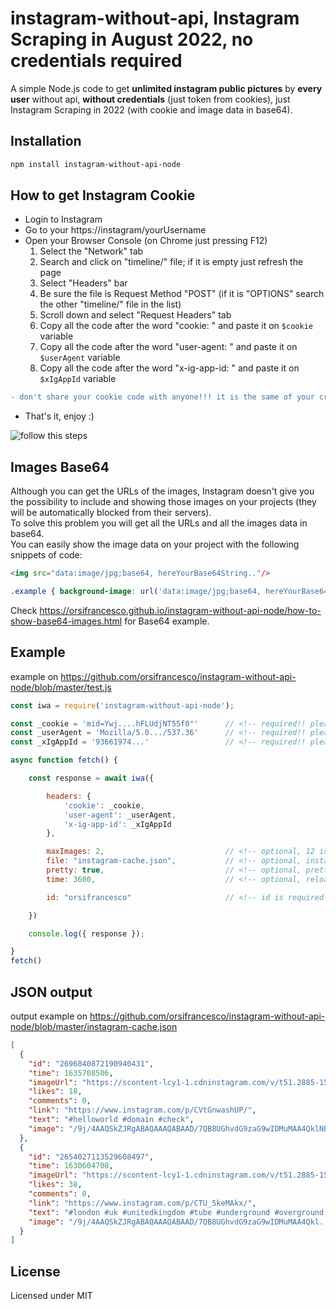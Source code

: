 # instagram-without-api, Instagram Scraping in August 2022, no credentials required

A simple Node.js code to get **unlimited instagram public pictures** by **every user** without api, **without credentials** (just token from cookies), just Instagram Scraping in 2022 (with cookie and image data in base64).

## Installation

```bash
npm install instagram-without-api-node
```

## How to get Instagram Cookie

- Login to Instagram
- Go to your https://instagram/yourUsername
- Open your Browser Console (on Chrome just pressing F12)
  1. Select the "Network" tab
  2. Search and click on "timeline/" file; if it is empty just refresh the page
  3. Select "Headers" bar
  4. Be sure the file is Request Method "POST" (if it is "OPTIONS" search the other "timeline/" file in the list)
  5. Scroll down and select "Request Headers" tab
  6. Copy all the code after the word "cookie: " and paste it on `$cookie` variable
  7. Copy all the code after the word "user-agent: " and paste it on `$userAgent` variable
  8. Copy all the code after the word "x-ig-app-id: " and paste it on `$xIgAppId` variable
```diff
- don't share your cookie code with anyone!!! it is the same of your credentials
```
- That's it, enjoy :)

![follow this steps](https://user-images.githubusercontent.com/6490641/181632823-42fb2308-4c3f-421a-848a-58cefcf98915.png "follow this steps")

## Images Base64
Although you can get the URLs of the images, Instagram doesn't give you the possibility to include and showing those images on your projects (they will be automatically blocked from their servers).\
To solve this problem you will get all the URLs and all the images data in base64.\
You can easily show the image data on your project with the following snippets of code:

```html
<img src="data:image/jpg;base64, hereYourBase64String.."/>
```
```css
.example { background-image: url('data:image/jpg;base64, hereYourBase64String..'); }
```

Check https://orsifrancesco.github.io/instagram-without-api-node/how-to-show-base64-images.html for Base64 example.

## Example
example on https://github.com/orsifrancesco/instagram-without-api-node/blob/master/test.js

```js
const iwa = require('instagram-without-api-node');

const _cookie = 'mid=Ywj....hFLUdjNT55f0"'      // <!-- required!! please get your cookie from your browser console (6)
const _userAgent = 'Mozilla/5.0.../537.36'      // <!-- required!! please get your user-agent from your browser console (7)
const _xIgAppId = '93661974...'                 // <!-- required!! please get your x-ig-app-id from your browser console (8)

async function fetch() {

    const response = await iwa({

        headers: {
            'cookie': _cookie,
            'user-agent': _userAgent,
            'x-ig-app-id': _xIgAppId
        },

        maxImages: 2,                           // <!-- optional, 12 is the max number
        file: "instagram-cache.json",           // <!-- optional, instagram-cache.json is by default
        pretty: true,                           // <!-- optional, prettyfy json true/false
        time: 3600,                             // <!-- optional, reload contents after 3600 seconds by default

        id: "orsifrancesco"                     // <!-- id is required

    })

    console.log({ response });

}
fetch()
```

## JSON output
output example on https://github.com/orsifrancesco/instagram-without-api-node/blob/master/instagram-cache.json

```json
[
  {
    "id": "2696840872190940431",
    "time": 1635708506,
    "imageUrl": "https://scontent-lcy1-1.cdninstagram.com/v/t51.2885-15/e35/p1080x1080/249938862_1214260935751176_32...",
    "likes": 18,
    "comments": 0,
    "link": "https://www.instagram.com/p/CVtGnwashUP/",
    "text": "#helloworld #domain #check",
    "image": "/9j/4AAQSkZJRgABAQAAAQABAAD/7QB8UGhvdG9zaG9wIDMuMAA4QklNBAQAAAAAAGA............."
  },
  {
    "id": "2654027113529608497",
    "time": 1630604708,
    "imageUrl": "https://scontent-lcy1-1.cdninstagram.com/v/t51.2885-15/e35/p1080x1080/241221239_8640769...",
    "likes": 38,
    "comments": 0,
    "link": "https://www.instagram.com/p/CTU_5keMAkx/",
    "text": "#london #uk #unitedkingdom #tube #underground #overground #sunrise #morning #morningvibes #sky #metro #line #prospective",
    "image": "/9j/4AAQSkZJRgABAQAAAQABAAD/7QB8UGhvdG9zaG9wIDMuMAA4Qkl..........."
  }
]
```

## License

Licensed under MIT
